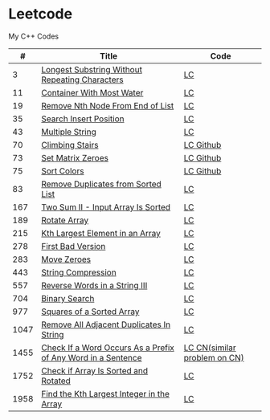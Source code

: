 # Leetcode
My C++ Codes



 | #  | Title | Code |
----  | --- | --- |
  3   |   <a href="https://leetcode.com/problems/longest-substring-without-repeating-characters/"> Longest Substring Without Repeating Characters | <a href="https://leetcode.com/problems/longest-substring-without-repeating-characters/discuss/2132809/c-code"> LC </a>
  11  |   <a href="https://leetcode.com/problems/container-with-most-water/"> Container With Most Water | <a href="https://leetcode.com/problems/container-with-most-water/discuss/2594527/C%2B%2B-oror-2-Solution-oror-2-Pointer-with-explanation"> LC </a>  
  19  |  <a href="https://leetcode.com/problems/remove-nth-node-from-end-of-list/">  Remove Nth Node From End of List | <a href="https://leetcode.com/problems/remove-nth-node-from-end-of-list/discuss/2541202/c-2-pointer-with-explanation"> LC 
  35  |   <a href="https://leetcode.com/problems/search-insert-position/"> Search Insert Position |  <a href="https://leetcode.com/problems/search-insert-position/discuss/2519388/C%2B%2B-2-Solution-oror-STL-oror-Binary-Search"> LC 
  43  |   <a href="https://leetcode.com/problems/multiply-strings/">Multiple String  | <a href="https://leetcode.com/problems/multiply-strings/discuss/2353198/C%2B%2B-with-explanation">    LC </a> 
  70  |   <a href="https://leetcode.com/problems/climbing-stairs/"> Climbing Stairs  | <a href="https://leetcode.com/problems/climbing-stairs/discuss/2459960/C%2B%2B-oror-0ms-solution"> LC </a>  <a href="https://github.com/Pritanjan/Leetcode/blob/main/70.%20Climbing%20Stairs"> Github </a> 
  73  |   <a href="https://leetcode.com/problems/set-matrix-zeroes/">Set Matrix Zeroes | <a href="https://leetcode.com/problems/set-matrix-zeroes/discuss/2508791/C%2B%2B-Solution-with-explanation"> LC </a> <a href="https://github.com/Pritanjan/Question/blob/main/CN%20AMAZON%20SDE%20CHALLENGE/73.%20Set%20Matrix%20Zeroes.cpp"> Github </a>
  75  |  <a href="https://leetcode.com/problems/sort-colors/"> Sort Colors | <a href="https://leetcode.com/problems/sort-colors/discuss/1981035/c-solution"> LC <a href="https://github.com/Pritanjan/Leetcode/blob/main/0001%20-%200100/75.%20Sort%20Colors%20ARRAY%202%20POINTER%20SORTING.cpp"> Github
  83   | <a href="https://leetcode.com/problems/remove-duplicates-from-sorted-list/"> Remove Duplicates from Sorted List | <a href="https://leetcode.com/problems/remove-duplicates-from-sorted-list/discuss/2001839/c-solution-easy"> LC </a>  
  167  | <a href="https://leetcode.com/problems/two-sum-ii-input-array-is-sorted/"> Two Sum II - Input Array Is Sorted | <a href ="https://leetcode.com/problems/two-sum-ii-input-array-is-sorted/discuss/1946663/c-easy-solution-2-pointer"> LC </a>
  189  | <a href="https://leetcode.com/problems/rotate-array/">  Rotate Array | <a href="https://leetcode.com/problems/rotate-array/discuss/2050602/c-solution-brute-force"> LC </a>
  215 |  <a href="https://leetcode.com/problems/kth-largest-element-in-an-array/"> Kth Largest Element in an Array |  <a href="https://leetcode.com/problems/kth-largest-element-in-an-array/discuss/1925038/c-solution-using-stl-215-kth-largest-element-in-an-array"> LC </a>
  278 |  <a href = "https://leetcode.com/problems/first-bad-version/">  First Bad Version | <a href="https://leetcode.com/problems/first-bad-version/discuss/1943399/c-easy-solution-binary-search" > LC </a> 
  283 |  <a href="https://leetcode.com/problems/move-zeroes/">  Move Zeroes | <a href="https://leetcode.com/problems/move-zeroes/discuss/1987193/c-solution-2nd-easy-solution">  LC </a>
  443 |  <a href="https://leetcode.com/problems/string-compression/"> String Compression | <a href="https://leetcode.com/problems/string-compression/discuss/2550129/C%2B%2B-Solution-with-explanation"> LC </a>
  557  | <a href="https://leetcode.com/problems/reverse-words-in-a-string-iii/"> Reverse Words in a String III | <a href="https://leetcode.com/problems/reverse-words-in-a-string-iii/discuss/2052689/c-solution"> LC </a>
  704 |  <a href = "https://leetcode.com/problems/binary-search/"> Binary Search | <a href = "https://leetcode.com/problems/binary-search/discuss/2042857/c-3-solution-recursive-iterative">  LC </a>
  977 |  <a href="https://leetcode.com/problems/squares-of-a-sorted-array/"> Squares of a Sorted Array | <a href="https://leetcode.com/problems/squares-of-a-sorted-array/discuss/2044259/c-solution-2-pointer" > LC </a>
  1047|  <a href="https://leetcode.com/problems/remove-all-adjacent-duplicates-in-string/">  Remove All Adjacent Duplicates In String | <a href="https://leetcode.com/problems/remove-all-adjacent-duplicates-in-string/discuss/1978314/c-solution"> LC
  1455|  <a href="https://leetcode.com/problems/check-if-a-word-occurs-as-a-prefix-of-any-word-in-a-sentence/"> Check If a Word Occurs As a Prefix of Any Word in a Sentence | <a href="https://leetcode.com/problems/check-if-a-word-occurs-as-a-prefix-of-any-word-in-a-sentence/discuss/2554434/C%2B%2B-Solution-with-explanation"> LC  <a href="https://github.com/Pritanjan/Question/blob/main/CN%20AMAZON%20SDE%20CHALLENGE/011%20Check%20if%20the%20Word%20is%20present%20in%20Sentence%20or%20not.cpp"> CN(similar problem on CN)
  1752 | <a href="https://leetcode.com/problems/check-if-array-is-sorted-and-rotated/"> Check if Array Is Sorted and Rotated  | <a href="https://leetcode.com/problems/check-if-array-is-sorted-and-rotated/discuss/2506388/c%2B%2B-7ms-Solution-with-explanation"> LC </a>
  1958 | <a href="https://leetcode.com/problems/find-the-kth-largest-integer-in-the-array/"> Find the Kth Largest Integer in the Array | <a href= "https://leetcode.com/problems/find-the-kth-largest-integer-in-the-array/discuss/2523326/C%2B%2B-solution-or-Using-Sorting-("> LC </a>
  
   
 













